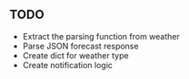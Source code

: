 ## TODO

* Extract the parsing function from weather
* Parse JSON forecast response
* Create dict for weather type
* Create notification logic

